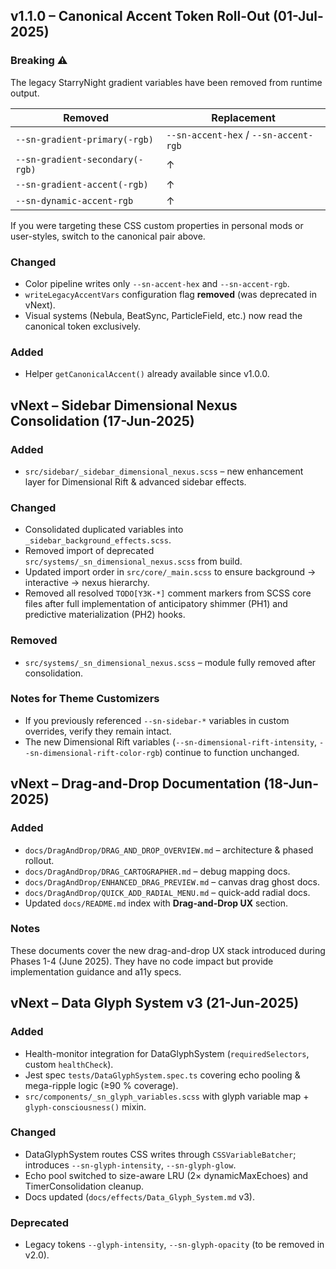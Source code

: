 ## v1.1.0 – Canonical Accent Token Roll-Out (01-Jul-2025)

### Breaking ⚠️

The legacy StarryNight gradient variables have been removed from runtime output.

| Removed                         | Replacement                           |
| ------------------------------- | ------------------------------------- |
| `--sn-gradient-primary(-rgb)`   | `--sn-accent-hex` / `--sn-accent-rgb` |
| `--sn-gradient-secondary(-rgb)` | ↑                                     |
| `--sn-gradient-accent(-rgb)`    | ↑                                     |
| `--sn-dynamic-accent-rgb`       | ↑                                     |

If you were targeting these CSS custom properties in personal mods or
user-styles, switch to the canonical pair above.

### Changed

- Color pipeline writes only `--sn-accent-hex` and `--sn-accent-rgb`.
- `writeLegacyAccentVars` configuration flag **removed** (was deprecated in
  vNext).
- Visual systems (Nebula, BeatSync, ParticleField, etc.) now read the canonical
  token exclusively.

### Added

- Helper `getCanonicalAccent()` already available since v1.0.0.

## vNext – Sidebar Dimensional Nexus Consolidation (17-Jun-2025)

### Added

- `src/sidebar/_sidebar_dimensional_nexus.scss` – new enhancement layer for Dimensional Rift & advanced sidebar effects.

### Changed

- Consolidated duplicated variables into `_sidebar_background_effects.scss`.
- Removed import of deprecated `src/systems/_sn_dimensional_nexus.scss` from build.
- Updated import order in `src/core/_main.scss` to ensure background → interactive → nexus hierarchy.
- Removed all resolved `TODO[Y3K-*]` comment markers from SCSS core files after full implementation of anticipatory shimmer (PH1) and predictive materialization (PH2) hooks.

### Removed

- `src/systems/_sn_dimensional_nexus.scss` – module fully removed after consolidation.

### Notes for Theme Customizers

- If you previously referenced `--sn-sidebar-*` variables in custom overrides, verify they remain intact.
- The new Dimensional Rift variables (`--sn-dimensional-rift-intensity`, `--sn-dimensional-rift-color-rgb`) continue to function unchanged.

## vNext – Drag-and-Drop Documentation (18-Jun-2025)

### Added

- `docs/DragAndDrop/DRAG_AND_DROP_OVERVIEW.md` – architecture & phased rollout.
- `docs/DragAndDrop/DRAG_CARTOGRAPHER.md` – debug mapping docs.
- `docs/DragAndDrop/ENHANCED_DRAG_PREVIEW.md` – canvas drag ghost docs.
- `docs/DragAndDrop/QUICK_ADD_RADIAL_MENU.md` – quick-add radial docs.
- Updated `docs/README.md` index with **Drag-and-Drop UX** section.

### Notes

These documents cover the new drag-and-drop UX stack introduced during Phases 1-4 (June 2025). They have no code impact but provide implementation guidance and a11y specs.

## vNext – Data Glyph System v3 (21-Jun-2025)

### Added

- Health-monitor integration for DataGlyphSystem (`requiredSelectors`, custom `healthCheck`).
- Jest spec `tests/DataGlyphSystem.spec.ts` covering echo pooling & mega-ripple logic (≥90 % coverage).
- `src/components/_sn_glyph_variables.scss` with glyph variable map + `glyph-consciousness()` mixin.

### Changed

- DataGlyphSystem routes CSS writes through `CSSVariableBatcher`; introduces `--sn-glyph-intensity`, `--sn-glyph-glow`.
- Echo pool switched to size-aware LRU (2× dynamicMaxEchoes) and TimerConsolidation cleanup.
- Docs updated (`docs/effects/Data_Glyph_System.md` v3).

### Deprecated

- Legacy tokens `--glyph-intensity`, `--sn-glyph-opacity` (to be removed in v2.0).
